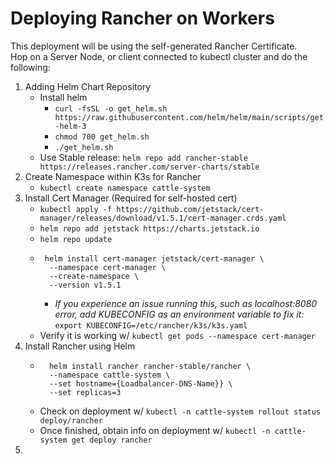 # Deploying Rancher on Workers
This deployment will be using the self-generated Rancher Certificate. <br>
Hop on a Server Node, or client connected to kubectl cluster and do the following:
1. Adding Helm Chart Repository
    - Install helm 
        - `curl -fsSL -o get_helm.sh https://raw.githubusercontent.com/helm/helm/main/scripts/get-helm-3`
        - `chmod 700 get_helm.sh`
        - `./get_helm.sh`
    - Use Stable release: `helm repo add rancher-stable https://releases.rancher.com/server-charts/stable`
2. Create Namespace within K3s for Rancher
    - `kubectl create namespace cattle-system`
3. Install Cert Manager (Required for self-hosted cert)
    - `kubectl apply -f https://github.com/jetstack/cert-manager/releases/download/v1.5.1/cert-manager.crds.yaml`
    - `helm repo add jetstack https://charts.jetstack.io`
    -  `helm repo update`
    - ```
       helm install cert-manager jetstack/cert-manager \
        --namespace cert-manager \
        --create-namespace \
        --version v1.5.1
        ```
        - *If you experience an issue running this, such as localhost:8080 error, add KUBECONFIG as an environment variable to fix it:* `export KUBECONFIG=/etc/rancher/k3s/k3s.yaml`
    - Verify it is working w/ `kubectl get pods --namespace cert-manager`
4. Install Rancher using Helm
    - ```
        helm install rancher rancher-stable/rancher \
        --namespace cattle-system \
        --set hostname={Loadbalancer-DNS-Name}} \
        --set replicas=3
    - Check on deployment w/ `kubectl -n cattle-system rollout status deploy/rancher`
    - Once finished, obtain info on deployment w/ `kubectl -n cattle-system get deploy rancher`
5. 